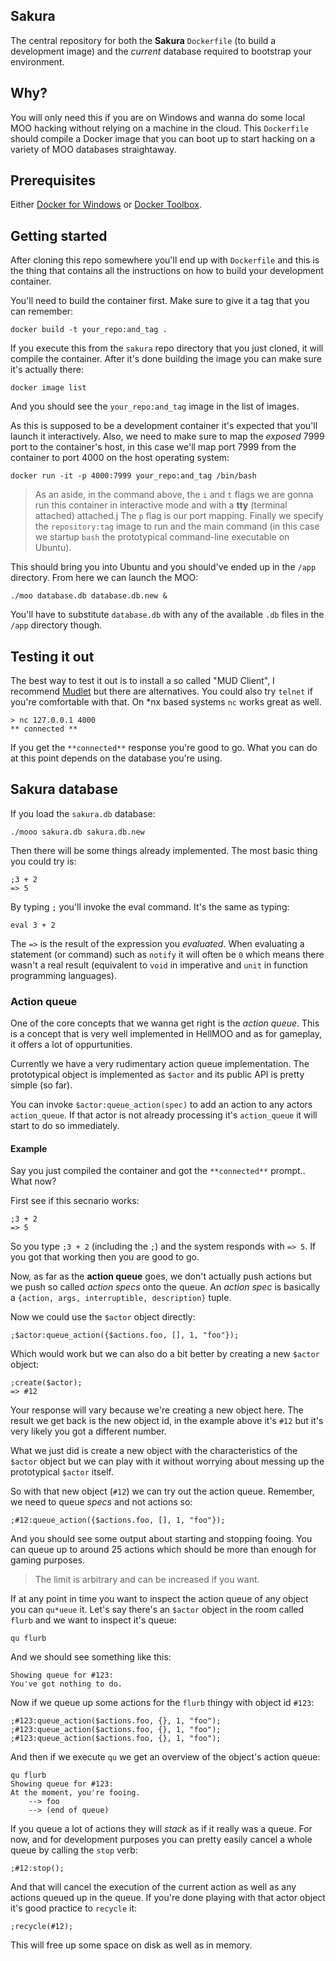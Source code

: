 ## Sakura
The central repository for both the **Sakura** `Dockerfile` (to build a development image) and the *current* database required to bootstrap your environment.

## Why?
You will only need this if you are on Windows and wanna do some local MOO hacking without relying on a machine in the cloud. This `Dockerfile` should compile a Docker image that you can boot up to start hacking on a variety of MOO databases straightaway.

## Prerequisites
Either [Docker for Windows](https://www.docker.com/docker-windows) or [Docker Toolbox](https://www.docker.com/products/docker-toolbox).

## Getting started
After cloning this repo somewhere you'll end up with `Dockerfile` and this is the thing that contains all the instructions on how to build your development container.

You'll need to build the container first. Make sure to give it a tag that you can remember:

    docker build -t your_repo:and_tag .

If you execute this from the `sakura` repo directory that you just cloned, it will compile the container. After it's done building the image you can make sure it's actually there:

    docker image list

And you should see the `your_repo:and_tag` image in the list of images. 

As this is supposed to be a development container it's expected that you'll launch it interactively. Also, we need to make sure to map the *exposed* 7999 port to the container's host, in this case we'll map port 7999 from the container to port 4000 on the host operating system:

    docker run -it -p 4000:7999 your_repo:and_tag /bin/bash

> As an aside, in the command above, the `i` and `t` flags we are gonna run this container in interactive mode and with a **tty** (terminal attached) attached.j The `p` flag is our port mapping. Finally we specify the `repository:tag` image to run and the main command (in this case we startup `bash` the prototypical command-line executable on Ubuntu).

This should bring you into Ubuntu and you should've ended up in the `/app` directory. From here we can launch the MOO:

    ./moo database.db database.db.new &

You'll have to substitute `database.db` with any of the available `.db` files in the `/app` directory though.

## Testing it out
The best way to test it out is to install a so called "MUD Client", I recommend [Mudlet](https://www.mudlet.org/) but there are alternatives. You could also try `telnet` if you're comfortable with that. On *nx based systems `nc` works great as well.

    > nc 127.0.0.1 4000
    ** connected **

If you get the `**connected**` response you're good to go. What you can do at this point depends on the database you're using.

## Sakura database
If you load the `sakura.db` database:

    ./mooo sakura.db sakura.db.new

Then there will be some things already implemented. The most basic thing you could try is:

    ;3 + 2
    => 5

By typing `;` you'll invoke the eval command. It's the same as typing:

    eval 3 + 2

The `=>` is the result of the expression you *evaluated*. When evaluating a statement (or command) such as `notify` it will often be `0` which means there wasn't a real result (equivalent to `void` in imperative and `unit` in function programming languages).

### Action queue
One of the core concepts that we wanna get right is the *action queue*. This is a concept that is very well implemented in HellMOO and as for gameplay, it offers a lot of oppurtunities.

Currently we have a very rudimentary action queue implementation. The prototypical object is implemented as `$actor` and its public API is pretty simple (so far).

You can invoke `$actor:queue_action(spec)` to add an action to any actors `action_queue`. If that actor is not already processing it's `action_queue` it will start to do so immediately.

#### Example
Say you just compiled the container and got the `**connected**` prompt.. What now?

First see if this secnario works:

    ;3 + 2
    => 5

So you type `;3 + 2` (including the `;`) and the system responds with `=> 5`. If you got that working then you are good to go.

Now, as far as the **action queue** goes, we don't actually push actions but we push so called *action specs* onto the queue. An *action spec* is basically a `{action, args, interruptible, description}` tuple.

Now we could use the `$actor` object directly:

    ;$actor:queue_action({$actions.foo, [], 1, "foo"});

Which would work but we can also do a bit better by creating a new `$actor` object:

    ;create($actor);
    => #12

Your response will vary because we're creating a new object here. The result we get back is the new object id, in the example above it's `#12` but it's very likely you got a different number.

What we just did is create a new object with the characteristics of the `$actor` object but we can play with it without worrying about messing up the prototypical `$actor` itself.

So with that new object (`#12`) we can try out the action queue. Remember, we need to queue *specs* and not actions so:

    ;#12:queue_action({$actions.foo, [], 1, "foo"});

And you should see some output about starting and stopping fooing. You can queue up to around 25 actions which should be more than enough for gaming purposes. 

> The limit is arbitrary and can be increased if you want.

If at any point in time you want to inspect the action queue of any object you can `qu*ueue` it. Let's say there's an `$actor` object in the room called `flurb` and we want to inspect it's queue:

    qu flurb

And we should see something like this:

    Showing queue for #123:
    You've got nothing to do.

Now if we queue up some actions for the `flurb` thingy with object id `#123`:

    ;#123:queue_action($actions.foo, {}, 1, "foo");
    ;#123:queue_action($actions.foo, {}, 1, "foo");
    ;#123:queue_action($actions.foo, {}, 1, "foo");

And then if we execute `qu` we get an overview of the object's action queue:

    qu flurb
    Showing queue for #123:
    At the moment, you're fooing.
        --> foo
        --> (end of queue)

If you queue a lot of actions they will *stack* as if it really was a queue. For now, and for development purposes you can pretty easily cancel a whole queue by calling the `stop` verb:

    ;#12:stop();

And that will cancel the execution of the current action as well as any actions queued up in the queue. If you're done playing with that actor object it's good practice to `recycle` it:

    ;recycle(#12);

This will free up some space on disk as well as in memory.